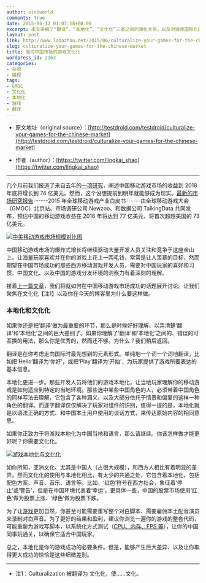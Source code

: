 ```yaml
---
author: viviworld
comments: true
date: 2015-06-12 01:07:18+00:00
excerpt: 本文讲解了“翻译”、“本地化”、“文化化”三者之间的演化关系，以及对游戏国际化的成功意义。本地化是你的游戏成功的必要条件。但是，能够产生巨大差异、以及让你取得更大成功的恰恰是这些细微差别。
layout: post
link: http://www.labazhou.net/2015/06/culturalize-your-games-for-the-chinese-market/
slug: culturalize-your-games-for-the-chinese-market
title: 面向中国市场的游戏文化化
wordpress_id: 2163
categories:
- 杂项
- 编程
tags:
- GMGC
- 文化化
- 本地化
- 游戏
- 翻译
---
```



	
  * 原文地址（original source）：[http://testdroid.com/testdroid/culturalize-your-games-for-the-chinese-market](http://testdroid.com/testdroid/culturalize-your-games-for-the-chinese-market)

	
  * 作者（author）：[https://twitter.com/lingkai_shao](https://twitter.com/lingkai_shao)





* * *



几个月前我们报道了来自去年的[一项研究](http://testdroid.com/news/eying-on-chinas-mobile-game-market-get-ready)，阐述中国移动游戏市场的收益到 2018 年底将增长到 74 亿美元。然而，这个设想提前到明年就能够成为现实。[最新的市场研究报告](http://2015.gmgc.info/ENG_GMGC_Newzoo_Global_Mobile_Games_Market_Whitepaper_Final.pdf)------2015 年全球移动游戏产业白皮书------由全球移动游戏大会（GMGC）北京站、市场调研公司 Newzoo、和数据公司 TalkingData 共同发布，预估中国的移动游戏收益在 2016 年将达到 77 亿美元，将首次超越美国的 73 亿美元。

[![中美移动游戏市场规模对比图](http://www.labazhou.net/wp-content/uploads/2015/06/Mobile-Game-Market-Size-China-US-1024x686-600x402.png)](http://www.labazhou.net/wp-content/uploads/2015/06/Mobile-Game-Market-Size-China-US-1024x686.png)

中国移动游戏市场的爆炸式增长将继续驱动大量开发人员关注和竞争于这座金山上。让海量玩家喜欢并在你的游戏上花上一两毛钱，常常是让人羡慕的目标，然而期望在中国市场成功的那些西方移动游戏开发人员，需要对中国玩家的喜好和习惯、中国文化、以及中国的游戏分发环境的洞察力有着深刻的理解。

接着[上一篇文章](http://testdroid.com/news/why-you-should-target-eastern-mobile-game-markets)，我们将就如何在中国移动游戏市场成功的话题展开讨论。让我们聚焦在文化化【注1】以及你在今天的博客里为什么要这样做。


### 本地化和文化化


如果你还是把‘翻译’做为最重要的环节，那么是时候好好理解、以弄清楚‘翻译’和‘本地化’之间的巨大差别了。如果你理解了‘翻译’和‘本地化’之间的、错误的可互换的用法，那么你是优秀的，然而还不够。为什么？我们稍后返回。

翻译是在你考虑走向国际时最先想到的元素形式。单纯地一个词一个词地翻译，比如把‘Hello’翻译为‘你好’，或把‘Play’翻译为‘开始’，为玩家提供了游戏所要表达的基本信息。

本地化更进一步。那些开发人员将他们的游戏本地化，让当地玩家理解你的移动游戏是如何适应到特定的当地环境。那些选中某些中国角色的人，必须带着中国角色的同样写法去理解，它包含了各种涵义、以及大部分依托于情景和偏爱的这样一种角色的翻译。而逐字翻译仅仅解决了玩家对组件的识别，值得一提的是，本地化就是以语法正确的方式、和中国本土用户使用的谈话方式，来传达原始内容的相同意思。

如果你正致力于将游戏本地化为中国当地和语言，那么请继续。你该怎样做才能更好呢？你需要文化化。

[![游戏本地化与文化化](http://www.labazhou.net/wp-content/uploads/2015/06/Culturization-600x221.jpg)](http://www.labazhou.net/wp-content/uploads/2015/06/Culturization.jpg)

如你所知，亚洲文化、尤其是中国人（占很大规模），和西方人相比有着明显的差异。然而文化化的使用与本地化相比，有太少的共通之处，它包含着本地化，包括配色方案、声音、音乐、语言等。比如，‘红色’符号在西方社会，象征着‘停止’或‘警告’，但是在中国环境代表着‘幸运’。更具体一些，中国的股票市场使用‘红色’做为股票上涨、‘绿色’做为股票下跌。

为了让[游戏](http://www.labazhou.net/2014/04/game-mechanic-explorer/)更加自然，你甚至可能需要重写整个对白脚本、需要雇佣本土配音演员来录制对白声音。为了更好的结果和盈利，建议你浏览一遍你的游戏的整套代码，可能重新为游戏写脚本，以系统化方式测试（[CPU、内存、FPS 等](http://testdroid.com/guest-blog/guest-blog-instant-performance-profiling-of-your-android-games)），让你的中国同事玩通关，以确保它适合中国玩家。

总之，本地化是你的游戏成功的必要条件。但是，能够产生巨大差异、以及让你取得更大成功的恰恰是这些细微差别。



* * *






	
  * 注1：Culturalization 被翻译为 文化化，使……文化。


